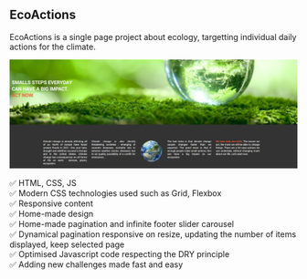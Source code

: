 ## EcoActions
EcoActions is a single page project about ecology, targetting individual daily actions for the climate. 

![alt text](https://github.com/GreenFlag31/EcoActions/blob/main/description.png?raw=true)

✅ HTML, CSS, JS  
✅ Modern CSS technologies used such as Grid, Flexbox  
✅ Responsive content  
✅ Home-made design  
✅ Home-made pagination and infinite footer slider carousel  
✅ Dynamical pagination responsive on resize, updating the number of items displayed, keep selected page  
✅ Optimised Javascript code respecting the DRY principle  
✅ Adding new challenges made fast and easy  



